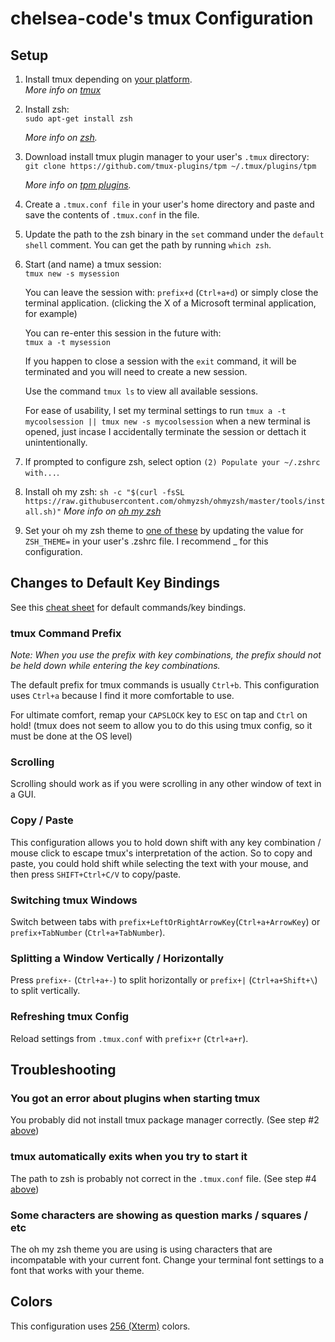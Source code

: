 # chelsea-code's tmux Configuration

## Setup
1. Install tmux depending on [your platform](https://github.com/tmux/tmux/wiki/Installing).  
    *More info on [tmux](https://github.com/tmux.)*
    
1. Install zsh:  
    `sudo apt-get install zsh`  

    *More info on [zsh](https://www.zsh.org/).*  
    
1. Download install tmux plugin manager to your user's `.tmux` directory:  
   `git clone https://github.com/tmux-plugins/tpm ~/.tmux/plugins/tpm`  

   *More info on [tpm plugins](https://github.com/tmux-plugins/tpm).*

1. Create a `.tmux.conf file` in your user's home directory and paste and save the contents of `.tmux.conf` in the file.

1. Update the path to the zsh binary in the `set` command under the `default shell` comment. You can get the path by running `which zsh`.

1. Start (and name) a tmux session:  
   `tmux new -s mysession`
   
   You can leave the session with:
   `prefix+d` (`Ctrl+a+d`) or simply close the terminal application. (clicking the X of a Microsoft terminal application, for example)
   
   You can re-enter this session in the future with:  
   `tmux a -t mysession`
   
   If you happen to close a session with the `exit` command, it will be terminated and you will need to create a new session.
   
   Use the command `tmux ls` to view all available sessions.
   
   For ease of usability, I set my terminal settings to run `tmux a -t mycoolsession || tmux new -s mycoolsession` when a new terminal is opened, just incase I accidentally terminate the session or dettach it unintentionally.

1. If prompted to configure zsh, select option `(2) Populate your ~/.zshrc with...`.

1. Install oh my zsh:
   `sh -c "$(curl -fsSL https://raw.githubusercontent.com/ohmyzsh/ohmyzsh/master/tools/install.sh)"`
   *More info on [oh my zsh](https://ohmyz.sh/)*
   
1. Set your oh my zsh theme to [one of these](https://github.com/ohmyzsh/ohmyzsh/wiki/Themes) by updating the value for `ZSH_THEME=` in your user's .zshrc file. I recommend _ for this configuration.

## Changes to Default Key Bindings
See this [cheat sheet](https://tmuxcheatsheet.com/) for default commands/key bindings.

### tmux Command Prefix
*Note: When you use the prefix with key combinations, the prefix should not be held down while entering the key combinations.*  

The default prefix for tmux commands is usually `Ctrl+b`. This configuration uses `Ctrl+a` because I find it more comfortable to use.

For ultimate comfort, remap your `CAPSLOCK` key to `ESC` on tap and `Ctrl` on hold! (tmux does not seem to allow you to do this using tmux config, so it must be done at the OS level)

### Scrolling
Scrolling should work as if you were scrolling in any other window of text in a GUI.

### Copy / Paste
This configuration allows you to hold down shift with any key combination / mouse click to escape tmux's interpretation of the action. So to copy and paste, you could hold shift while selecting the text with your mouse, and then press `SHIFT+Ctrl+C/V` to copy/paste.

### Switching tmux Windows
Switch between tabs with `prefix+LeftOrRightArrowKey`(`Ctrl+a+ArrowKey`) or `prefix+TabNumber` (`Ctrl+a+TabNumber`).

### Splitting a Window Vertically / Horizontally
Press `prefix+-` (`Ctrl+a+-`) to split horizontally or `prefix+|` (`Ctrl+a+Shift+\`) to split vertically.

### Refreshing tmux Config
Reload settings from `.tmux.conf` with `prefix+r` (`Ctrl+a+r`).

## Troubleshooting

### You got an error about plugins when starting tmux
You probably did not install tmux package manager correctly. (See step #2 [above](#setup))

### tmux automatically exits when you try to start it
The path to zsh is probably not correct in the `.tmux.conf` file. (See step #4 [above](#setup))

### Some characters are showing as question marks / squares / etc
The oh my zsh theme you are using is using characters that are incompatable with your current font. Change your terminal font settings to a font that works with your theme.

## Colors
This configuration uses [256 (Xterm)](https://www.ditig.com/256-colors-cheat-sheet) colors.
